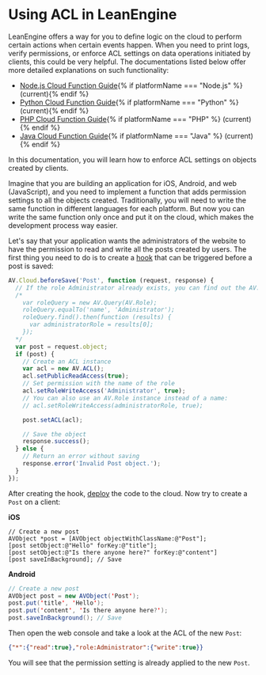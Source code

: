 # Using ACL in LeanEngine

LeanEngine offers a way for you to define logic on the cloud to perform certain actions when certain events happen. When you need to print logs, verify permissions, or enforce ACL settings on data operations initiated by clients, this could be very helpful. The documentations listed below offer more detailed explanations on such functionality:

- [Node.js Cloud Function Guide](leanengine_cloudfunction_guide-node.html){% if platformName === "Node.js" %} (current){% endif %}
- [Python Cloud Function Guide](leanengine_cloudfunction_guide-python.html){% if platformName === "Python" %} (current){% endif %}
- [PHP Cloud Function Guide](leanengine_cloudfunction_guide-php.html){% if platformName === "PHP" %} (current){% endif %}
- [Java Cloud Function Guide](leanengine_cloudfunction_guide-java.html){% if platformName === "Java" %} (current){% endif %}

In this documentation, you will learn how to enforce ACL settings on objects created by clients.

Imagine that you are building an application for iOS, Android, and web (JavaScript), and you need to implement a function that adds permission settings to all the objects created. Traditionally, you will need to write the same function in different languages for each platform. But now you can write the same function only once and put it on the cloud, which makes the development process way easier.

Let's say that your application wants the administrators of the website to have the permission to read and write all the posts created by users. The first thing you need to do is to create a [hook](leanengine_cloudfunction_guide-node.html#beforesave) that can be triggered before a post is saved:

```js
AV.Cloud.beforeSave('Post', function (request, response) {
  // If the role Administrator already exists, you can find out the AV.Role instance for it with the following code:
  /*
    var roleQuery = new AV.Query(AV.Role);
    roleQuery.equalTo('name', 'Administrator');
    roleQuery.find().then(function (results) {
      var administratorRole = results[0];
    });
  */
  var post = request.object;
  if (post) {
    // Create an ACL instance
    var acl = new AV.ACL();
    acl.setPublicReadAccess(true);
    // Set permission with the name of the role
    acl.setRoleWriteAccess('Administrator', true);
    // You can also use an AV.Role instance instead of a name:
    // acl.setRoleWriteAccess(administratorRole, true);

    post.setACL(acl);

    // Save the object
    response.success();
  } else {
    // Return an error without saving
    response.error('Invalid Post object.');
  }
});
```

After creating the hook, [deploy](leanengine_webhosting_guide-node.html#deploying-and-publishing) the code to the cloud. Now try to create a `Post` on a client:

**iOS**

```objc
// Create a new post
AVObject *post = [AVObject objectWithClassName:@"Post"];
[post setObject:@"Hello" forKey:@"title"];
[post setObject:@"Is there anyone here?" forKey:@"content"]
[post saveInBackground]; // Save
```

**Android**

```java
// Create a new post
AVObject post = new AVObject('Post');
post.put('title', 'Hello');
post.put('content', 'Is there anyone here?');
post.saveInBackground(); // Save
```

Then open the web console and take a look at the ACL of the new `Post`:

```json
{"*":{"read":true},"role:Administrator":{"write":true}}
```

You will see that the permission setting is already applied to the new `Post`.
